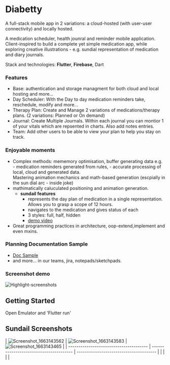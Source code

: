 # Diabetty

A full-stack mobile app in 2 variations: a cloud-hosted (with user-user connectivity) and locally hosted. 

A medication scheduler, health jounral and reminder mobile application. Client-inspired to build a complete yet simple medication app, while exploring creative illustrations - e.g. sundial representation of medication and diary journals.

Stack and technologies: **Flutter**, **Firebase**, Dart

### Features
- Base: authentication and storage managment for both cloud and local hosting and more...
- Day Scheduler: With the Day to day medication reminders take, reschedule, modify and more...
- Therapy Plan: Create and Manage 2 variations of medications/therapy plans. (2 variations: Planned or On demand)
- Journal: Create Multiple Journals. Within each journal you can montior 1 of your vitals which are repsented in charts. Also add notes entries.
- Team: Add other users to be able to view your plan to help you stay on track.

### Enjoyable moments
- Complex methods: mememory optimisation, buffer generating data e.g. - medication reminders generated from rules, - accurate processing of local, cloud and generated data.  
  Mastering animation mechanics and math-based generation (escpially in the sun dial arc - inside joke)
- mathimatically caluculated positioning and animation generation.
    - **sundail features**
      - represents the day plan of medication in a single representation. Allows you to grasp a scope of 12 hours.
      - navigates to the medication and gives status of each
      - 3 styles: full, half, hidden
      - [demo video](https://drive.google.com/file/d/1LCuzzQWazyKCT2S3WB2ypm5pxVjBX2bq/view?usp=sharing)
- Great programming practices in architecture, oop-extend,implement and even mxins.
  
  
### Planning Documentation Sample
  - [Doc Sample](https://drive.google.com/drive/folders/1xlYyBHY9w8M5S360de1E8k9Hh4bwBPvW?usp=sharing)
  - and more... in our teams, jira, notepads/sketchpads.

### Screenshot demo
![Highlight-screenshots](https://user-images.githubusercontent.com/58271203/187073197-fb078956-83f1-46a9-a955-01b6bed7f09f.png)

## Getting Started

Open Emulator and 'Flutter run'

## Sundail Screenshots

| ![Screenshot_1663143562](https://user-images.githubusercontent.com/58271203/190148088-a33d0e32-3c06-41c9-a912-38016db930bf.png) | 
![Screenshot_1663143583](https://user-images.githubusercontent.com/58271203/190148243-8a8ee1e6-8fc2-4ce2-ba2c-89c485483c54.png) | ![Screenshot_1663143465](https://user-images.githubusercontent.com/58271203/190148279-7ade6b54-f15b-4830-820b-9b8d9f064572.png) |
| --------------------------------------- | --------------------------------------- | --------------------------------------- |
|  |  |  |



        


